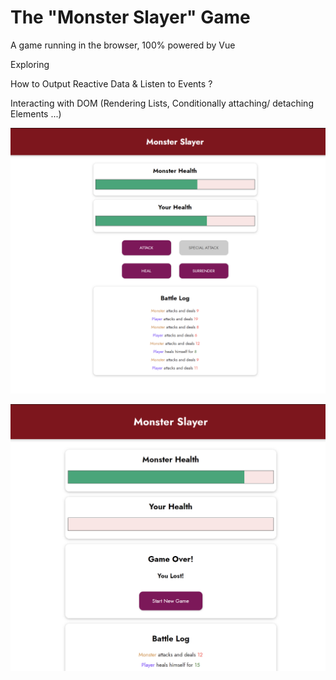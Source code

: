 # The "Monster Slayer" Game
 A game running in the browser, 100% powered by Vue
 
 Exploring
 

 How to Output Reactive Data & Listen to Events ?


 Interacting with DOM (Rendering Lists, Conditionally attaching/ detaching Elements ...)
 

 ![ScreenShot2](./ScreenShot2.png)




 ![ScreenShot1](./ScreenShot1.png)